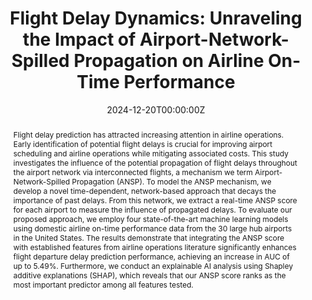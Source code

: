 ---
title: "Flight Delay Dynamics: Unraveling the Impact of Airport-Network-Spilled Propagation on Airline On-Time Performance"
abstract: Flight delay prediction has attracted increasing attention in airline operations. Early identification of potential flight delays is crucial for improving airport scheduling and airline operations while mitigating associated costs. This study investigates the influence of the potential propagation of flight delays throughout the airport network via interconnected flights, a mechanism we term Airport-Network-Spilled Propagation (ANSP). To model the ANSP mechanism, we develop a novel time-dependent, network-based approach that decays the importance of past delays. From this network, we extract a real-time ANSP score for each airport to measure the influence of propagated delays. To evaluate our proposed approach, we employ four state-of-the-art machine learning models using domestic airline on-time performance data from the 30 large hub airports in the United States. The results demonstrate that integrating the ANSP score with established features from airline operations literature significantly enhances flight departure delay prediction performance, achieving an increase in AUC of up to 5.49%. Furthermore, we conduct an explainable AI analysis using Shapley additive explanations (SHAP), which reveals that our ANSP score ranks as the most important predictor among all features tested. 
author_notes:

authors:
- admin
- Yi Tan
- Lu Wang
date: "2024-12-20T00:00:00Z"
#doi: https://doi.org/10.1093/jamia/ocae140
featured: false

# Schedule page publish date (NOT publication's date).
publishDate: "2024-12-20T00:00:00Z"

# Publication type.
# Legend: 0 = Uncategorized; 1 = Conference paper; 2 = Journal article;
# 3 = Preprint / Working Paper; 4 = Report; 5 = Book; 6 = Book section;
# 7 = Thesis; 8 = Patent
publication_types: ["2"]

# Publication name and optional abbreviated publication name.
publication: "Major revision at *Decision Support Systems*, December 2024"



#links: "https://papers.ssrn.com/sol3/papers.cfm?abstract_id=4756710"
# - name: ""
#   url: ""
#url_pdf: /publication/2021-2025/risk-score-2024/Risk_score_2024.pdf
#url_pdf: 'https://papers.ssrn.com/sol3/papers.cfm?abstract_id=4756710'  
#url_code: 'https://github.com/yajun668/RiskScoring'
url_poster: ''
url_project: ''
url_source: ''
url_video: ''


# Slides (optional).
#   Associate this publication with Markdown slides.
#   Simply enter your slide deck's filename without extension.
#   E.g. `slides: "example"` references `content/slides/example/index.md`.
#   Otherwise, set `slides: ""`.
slides: ""
---